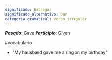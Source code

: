 ```yaml
---
significado: Entregar
significado_alternativo: Dar
categoria_gramatical: verbo_irregular
---
```

 
***Pasado***: Gave
***Participio***: Given

#vocabulario

- "My hausband gave me a ring on my birthday" 